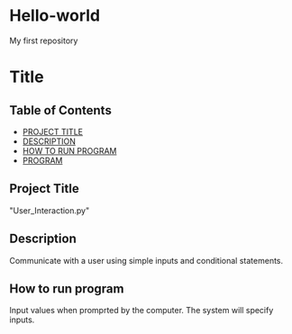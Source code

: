 # Hello-world
My first repository

# Title

## Table of Contents

- [PROJECT TITLE](#Project-Title)
- [DESCRIPTION](#Description)
- [HOW TO RUN PROGRAM](#How-to-run-program)
- [PROGRAM](#Program)

## Project Title

"User_Interaction.py"

## Description

Communicate with a user using simple inputs and conditional statements.

## How to run program

Input values when promprted by the computer. The system will specify inputs.


